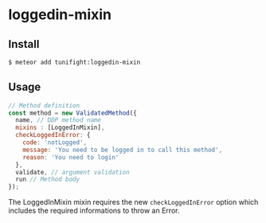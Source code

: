 # loggedin-mixin


## Install

```sh
$ meteor add tunifight:loggedin-mixin
```

## Usage

```js
// Method definition
const method = new ValidatedMethod({
  name, // DDP method name
  mixins : [LoggedInMixin],
  checkLoggedInError: {
    code: 'notLogged',
    message: 'You need to be logged in to call this method',
    reason: 'You need to login'
  },
  validate, // argument validation
  run // Method body
});
```

The LoggedInMixin mixin requires the new `checkLoggedInError` option which includes
the required informations to throw an Error.